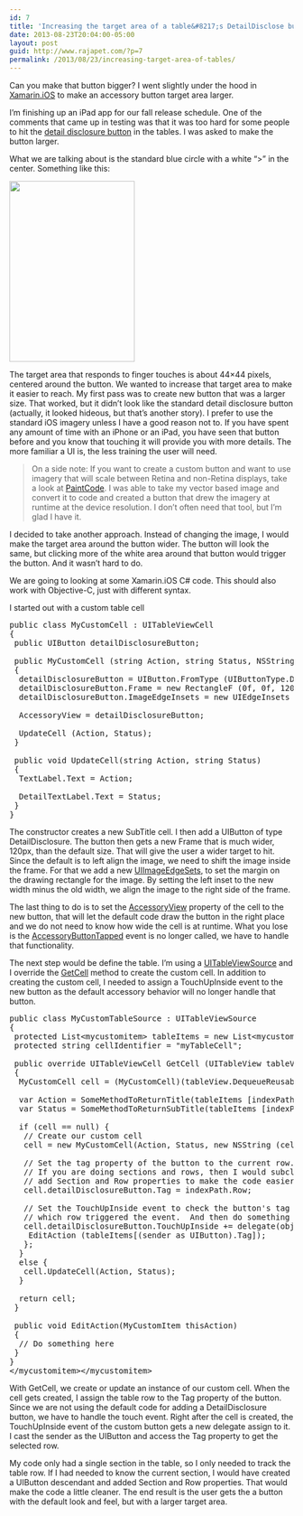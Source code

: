 ```yaml
---
id: 7
title: 'Increasing the target area of a table&#8217;s DetailDisclose button with Xamarin.iOS'
date: 2013-08-23T20:04:00-05:00
layout: post
guid: http://www.rajapet.com/?p=7
permalink: /2013/08/23/increasing-target-area-of-tables/
---
```

Can you make that button bigger? I went slightly under the hood in [Xamarin.iOS](http://xamarin.com/monotouch) to make an accessory button target area larger.

I&#8217;m finishing up an iPad app for our fall release schedule. One of the comments that came up in testing was that it was too hard for some people to hit the [detail disclosure button](https://developer.apple.com/library/ios/documentation/userexperience/conceptual/mobilehig/UIElementGuidelines/UIElementGuidelines.html#//apple_ref/doc/uid/TP40006556-CH13-SW19) in the tables. I was asked to make the button larger.

What we are talking about is the standard blue circle with a white &#8220;>&#8221; in the center. Something like this:

<div>
  <a href="https://i2.wp.com/3.bp.blogspot.com/-WqB3F0hGE5Q/UhemEMh4W_I/AAAAAAAAAIQ/zEGL6Ae8wSc/s1600/DetailDisclosureButton.png" imageanchor="1"><img loading="lazy" border="0" height="320" src="https://i2.wp.com/3.bp.blogspot.com/-WqB3F0hGE5Q/UhemEMh4W_I/AAAAAAAAAIQ/zEGL6Ae8wSc/s320/DetailDisclosureButton.png?resize=222%2C320" width="222"  data-recalc-dims="1" /></a>
</div>

The target area that responds to finger touches is about 44&#215;44 pixels, centered around the button. We wanted to increase that target area to make it easier to reach. My first pass was to create new button that was a larger size. That worked, but it didn&#8217;t look like the standard detail disclosure button (actually, it looked hideous, but that&#8217;s another story). I prefer to use the standard iOS imagery unless I have a good reason not to. If you have spent any amount of time with an iPhone or an iPad, you have seen that button before and you know that touching it will provide you with more details. The more familiar a UI is, the less training the user will need.

> On a side note: If you want to create a custom button and want to use imagery that will scale between Retina and non-Retina displays, take a look at [PaintCode](http://www.paintcodeapp.com/). I was able to take my vector based image and convert it to code and created a button that drew the imagery at runtime at the device resolution. I don&#8217;t often need that tool, but I&#8217;m glad I have it.

I decided to take another approach. Instead of changing the image, I would make the target area around the button wider. The button will look the same, but clicking more of the white area around that button would trigger the button. And it wasn&#8217;t hard to do.

We are going to looking at some Xamarin.iOS C# code. This should also work with Objective-C, just with different syntax.

I started out with a custom table cell

<pre>public class MyCustomCell : UITableViewCell<br />{<br /> public UIButton detailDisclosureButton;<br /><br /> public MyCustomCell (string Action, string Status, NSString identKey) : base (UITableViewCellStyle.Subtitle, identKey)<br /> {<br />  detailDisclosureButton = UIButton.FromType (UIButtonType.DetailDisclosure);<br />  detailDisclosureButton.Frame = new RectangleF (0f, 0f, 120f, 44f);<br />  detailDisclosureButton.ImageEdgeInsets = new UIEdgeInsets (0f, 120f - 44f, 0f, 0f);<br /><br />  AccessoryView = detailDisclosureButton;<br /><br />  UpdateCell (Action, Status);<br /> }<br /><br /> public void UpdateCell(string Action, string Status)<br /> {<br />  TextLabel.Text = Action;<br /><br />  DetailTextLabel.Text = Status;<br /> }<br />}<br /></pre>

The constructor creates a new SubTitle cell. I then add a UIButton of type DetailDisclosure. The button then gets a new Frame that is much wider, 120px, than the default size. That will give the user a wider target to hit. Since the default is to left align the image, we need to shift the image inside the frame. For that we add a new [UIImageEdgeSets](https://developer.apple.com/library/ios/documentation/uikit/reference/UIButton_Class/UIButton/UIButton.html#//apple_ref/occ/instp/UIButton/imageEdgeInsets), to set the margin on the drawing rectangle for the image. By setting the left inset to the new width minus the old width, we align the image to the right side of the frame.

The last thing to do is to set the [AccessoryView](https://developer.apple.com/library/ios/documentation/userexperience/conceptual/tableview_iphone/tableviewstyles/tableviewcharacteristics.html) property of the cell to the new button, that will let the default code draw the button in the right place and we do not need to know how wide the cell is at runtime. What you lose is the [AccessoryButtonTapped](http://docs.xamarin.com/recipes/ios/content_controls/tables/add_a_cell_accessory) event is no longer called, we have to handle that functionality.

The next step would be define the table. I&#8217;m using a [UITableViewSource](http://docs.xamarin.com/guides/ios/user_interface/tables/part_2_-_populating_a_table_with_data) and I override the [GetCell](http://docs.xamarin.com/guides/ios/user_interface/tables/part_3_-_customizing_a_table's_appearance) method to create the custom cell. In addition to creating the custom cell, I needed to assign a TouchUpInside event to the new button as the default accessory behavior will no longer handle that button.

<pre>public class MyCustomTableSource : UITableViewSource<br />{<br /> protected List&lt;mycustomitem> tableItems = new List&lt;mycustomitem>();<br /> protected string cellIdentifier = "myTableCell";<br /><br /> public override UITableViewCell GetCell (UITableView tableView, NSIndexPath indexPath)<br /> {<br />  MyCustomCell cell = (MyCustomCell)(tableView.DequeueReusableCell (cellIdentifier));<br /><br />  var Action = SomeMethodToReturnTitle(tableItems [indexPath.Row]);<br />  var Status = SomeMethodToReturnSubTitle(tableItems [indexPath.Row]);<br /><br />  if (cell == null) {<br />   // Create our custom cell<br />   cell = new MyCustomCell(Action, Status, new NSString (cellIdentifier));<br /><br />   // Set the tag property of the button to the current row.<br />   // If you are doing sections and rows, then I would subclass the UIButton and<br />   // add Section and Row properties to make the code easier to work with<br />   cell.detailDisclosureButton.Tag = indexPath.Row;<br /><br />   // Set the TouchUpInside event to check the button's tag property to figure out<br />   // which row triggered the event.  And then do something<br />   cell.detailDisclosureButton.TouchUpInside += delegate(object sender, EventArgs e) {<br />    EditAction (tableItems[(sender as UIButton).Tag]);<br />   };<br />  }<br />  else {<br />   cell.UpdateCell(Action, Status);<br />  }<br /><br />  return cell;<br /> }<br /><br /> public void EditAction(MyCustomItem thisAction)<br /> {<br />  // Do something here<br /> }<br />}<br />&lt;/mycustomitem>&lt;/mycustomitem></pre>

With GetCell, we create or update an instance of our custom cell. When the cell gets created, I assign the table row to the Tag property of the button. Since we are not using the default code for adding a DetailDisclosure button, we have to handle the touch event. Right after the cell is created, the TouchUpInside event of the custom button gets a new delegate assign to it. I cast the sender as the UIButton and access the Tag property to get the selected row.

My code only had a single section in the table, so I only needed to track the table row. If I had needed to know the current section, I would have created a UIButton descendant and added Section and Row properties. That would make the code a little cleaner. The end result is the user gets the a button with the default look and feel, but with a larger target area.